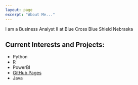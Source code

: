 ```yaml
---
layout: page
excerpt: "About Me..."
---
```


I am a Business Analyst II at Blue Cross Blue Shield Nebraska

## Current Interests and Projects:

- Python
- R
- PowerBI
- [GitHub Pages](http://chhathaway71.github.io)
- Java
